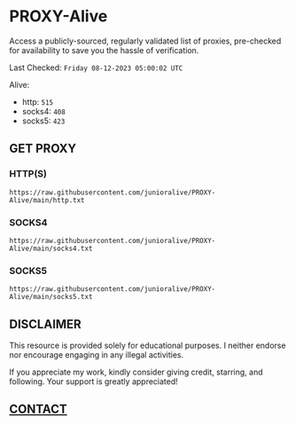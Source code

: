 # PROXY-Alive

Access a publicly-sourced, regularly validated list of proxies, pre-checked for availability to save you the hassle of verification.

Last Checked: `Friday 08-12-2023 05:00:02 UTC`

Alive:
- http: `515`
- socks4: `408`
- socks5: `423`

## GET PROXY

### HTTP(S)

```https://raw.githubusercontent.com/junioralive/PROXY-Alive/main/http.txt```

### SOCKS4

```https://raw.githubusercontent.com/junioralive/PROXY-Alive/main/socks4.txt```

### SOCKS5

```https://raw.githubusercontent.com/junioralive/PROXY-Alive/main/socks5.txt```

## DISCLAIMER

This resource is provided solely for educational purposes. I neither endorse nor encourage engaging in any illegal activities.

If you appreciate my work, kindly consider giving credit, starring, and following. Your support is greatly appreciated! 

## [CONTACT](https://t.me/TheJuniorAlive)
